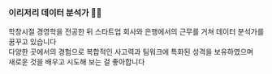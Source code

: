 ### 이리저리 데이터 분석가 :clap::clap: 
<div>학창시절 경영학을 전공한 뒤 스타트업 회사와 은행에서의 근무를 거쳐 데이터 분석가를 꿈꾸고 있습니다</div>
<div>다양한 곳에서의 경험으로 복합적인 사고력과 팀워크에 특화된 성격을 보유하였으며</div>
<div>새로운 것을 배우고 시도해 보는 걸 좋아합니다</div>


<!--
**qwerty1434/qwerty1434** is a ✨ _special_ ✨ repository because its `README.md` (this file) appears on your GitHub profile.

Here are some ideas to get you started:

- 🔭 I’m currently working on ...
- 🌱 I’m currently learning ...
- 👯 I’m looking to collaborate on ...
- 🤔 I’m looking for help with ...
- 💬 Ask me about ...
- 📫 How to reach me: ...
- 😄 Pronouns: ...
- ⚡ Fun fact: ...
-->

